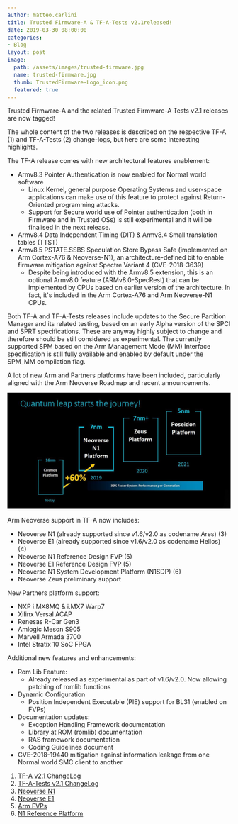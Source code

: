 ```yaml
---
author: matteo.carlini
title: Trusted Firmware-A & TF-A-Tests v2.1released!
date: 2019-03-30 08:00:00
categories:
- Blog
layout: post
image:
  path: /assets/images/trusted-firmware.jpg
  name: trusted-firmware.jpg
  thumb: TrustedFirmware-Logo_icon.png
  featured: true
---
```

Trusted Firmware-A and the related Trusted Firmware-A Tests v2.1 releases are now tagged!

The whole content of the two releases is described on the respective TF-A (1) and TF-A-Tests (2) change-logs, but here are some interesting highlights.

The TF-A release comes with new architectural features enablement:
* Armv8.3 Pointer Authentication is now enabled for Normal world software
	* Linux Kernel, general purpose Operating Systems and user-space applications can make use of this feature to protect against Return-Oriented programming attacks.
	* Support for Secure world use of Pointer authentication (both in Firmware and in Trusted OSs) is still experimental and it will be finalised in the next release.
* Armv8.4 Data Independent Timing (DIT) & Armv8.4 Small translation tables (TTST)
* Armv8.5 PSTATE.SSBS Speculation Store Bypass Safe (implemented on Arm Cortex-A76 & Neoverse-N1), an architecture-defined bit to enable firmware mitigation against Spectre Variant 4 (CVE-2018-3639)
	* Despite being introduced with the Armv8.5 extension, this is an optional Armv8.0 feature (ARMv8.0-SpecRest) that can be implemented by CPUs based on earlier version of the architecture. In fact, it's included in the Arm Cortex-A76 and Arm Neoverse-N1 CPUs.

Both TF-A and TF-A-Tests releases include updates to the Secure Partition Manager and its related testing, based on an early Alpha version of the SPCI and SPRT specifications. These are anyway highly subject to change and therefore should be still considered as experimental.
The currently supported SPM based on the Arm Management Mode (MM) Interface specification is still fully available and enabled by default under the SPM_MM compilation flag.

A lot of new Arm and Partners platforms have been included, particularly aligned with the Arm Neoverse Roadmap and recent announcements.

![Neoverse](/assets/images/blog/arm_neoverse.jpg)

Arm Neoverse support in TF-A now includes:
* Neoverse N1 (already supported since v1.6/v2.0 as codename Ares) (3)
* Neoverse E1 (already supported since v1.6/v2.0 as codename Helios) (4)
* Neoverse N1 Reference Design FVP (5)
* Neoverse E1 Reference Design FVP (5)
* Neoverse N1 System Development Platform (N1SDP) (6)
* Neoverse Zeus preliminary support

New Partners platform support:
* NXP i.MX8MQ & i.MX7 Warp7
* Xilinx Versal ACAP
* Renesas R-Car Gen3
* Amlogic Meson S905
* Marvell Armada 3700
* Intel Stratix 10 SoC FPGA

Additional new features and enhancements:
* Rom Lib Feature:
	* Already released as experimental as part of v1.6/v2.0. Now allowing patching of romlib functions
* Dynamic Configuration
	* Position Independent Executable (PIE)  support for BL31 (enabled on FVPs)
* Documentation updates:
	* Exception Handling Framework documentation
	* Library at ROM (romlib) documentation
	* RAS framework documentation
	* Coding Guidelines document
* CVE-2018-19440 mitigation against information leakage from one Normal world SMC client to another

1. [TF-A v2.1 ChangeLog](https://git.trustedfirmware.org/TF-A/trusted-firmware-a.git/about/docs/change-log.rst#trusted-firmware-a-version-2-1)
2. [TF-A-Tests v2.1 ChangeLog](https://git.trustedfirmware.org/TF-A/tf-a-tests.git/about/docs/change-log.rst#trusted-firmware-a-tests-version-2-1)
3. [Neoverse N1](https://developer.arm.com/ip-products/processors/neoverse/neoverse-n1)
4. [Neoverse E1](https://developer.arm.com/ip-products/processors/neoverse/neoverse-e1)
5. [Arm FVPs](https://developer.arm.com/tools-and-software/simulation-models/fixed-virtual-platforms)
6. [N1 Reference Platform](https://developer.arm.com/tools-and-software/development-boards/neoverse-reference-design)
